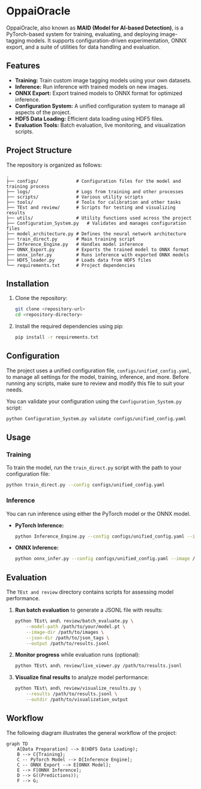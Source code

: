 # OppaiOracle

OppaiOracle, also known as **MAID (Model for AI-based Detection)**, is a PyTorch-based system for training, evaluating, and deploying image-tagging models. It supports configuration-driven experimentation, ONNX export, and a suite of utilities for data handling and evaluation.

## Features

-   **Training:** Train custom image tagging models using your own datasets.
-   **Inference:** Run inference with trained models on new images.
-   **ONNX Export:** Export trained models to ONNX format for optimized inference.
-   **Configuration System:** A unified configuration system to manage all aspects of the project.
-   **HDF5 Data Loading:** Efficient data loading using HDF5 files.
-   **Evaluation Tools:** Batch evaluation, live monitoring, and visualization scripts.

## Project Structure

The repository is organized as follows:

```
.
├── configs/              # Configuration files for the model and training process
├── logs/                 # Logs from training and other processes
├── scripts/              # Various utility scripts
├── tools/                # Tools for calibration and other tasks
├── TEst and review/      # Scripts for testing and visualizing results
├── utils/                # Utility functions used across the project
├── Configuration_System.py   # Validates and manages configuration files
├── model_architecture.py # Defines the neural network architecture
├── train_direct.py       # Main training script
├── Inference_Engine.py   # Handles model inference
├── ONNX_Export.py        # Exports the trained model to ONNX format
├── onnx_infer.py         # Runs inference with exported ONNX models
├── HDF5_loader.py        # Loads data from HDF5 files
└── requirements.txt      # Project dependencies
```

## Installation

1.  Clone the repository:
    ```bash
    git clone <repository-url>
    cd <repository-directory>
    ```

2.  Install the required dependencies using pip:
    ```bash
    pip install -r requirements.txt
    ```

## Configuration

The project uses a unified configuration file, `configs/unified_config.yaml`, to manage all settings for the model, training, inference, and more. Before running any scripts, make sure to review and modify this file to suit your needs.

You can validate your configuration using the `Configuration_System.py` script:
```bash
python Configuration_System.py validate configs/unified_config.yaml
```

## Usage

### Training

To train the model, run the `train_direct.py` script with the path to your configuration file:

```bash
python train_direct.py --config configs/unified_config.yaml
```

### Inference

You can run inference using either the PyTorch model or the ONNX model.

-   **PyTorch Inference:**
    ```bash
    python Inference_Engine.py --config configs/unified_config.yaml --image /path/to/your/image.jpg
    ```

-   **ONNX Inference:**
    ```bash
    python onnx_infer.py --config configs/unified_config.yaml --image /path/to/your/image.jpg
    ```

## Evaluation

The `TEst and review` directory contains scripts for assessing model performance.

1.  **Run batch evaluation** to generate a JSONL file with results:
    ```bash
    python TEst\ and\ review/batch_evaluate.py \
        --model-path /path/to/your/model.pt \
        --image-dir /path/to/images \
        --json-dir /path/to/json_tags \
        --output /path/to/results.jsonl
    ```

2.  **Monitor progress** while evaluation runs (optional):
    ```bash
    python TEst\ and\ review/live_viewer.py /path/to/results.jsonl
    ```

3.  **Visualize final results** to analyze model performance:
    ```bash
    python TEst\ and\ review/visualize_results.py \
        --results /path/to/results.jsonl \
        --outdir /path/to/visualization_output
    ```

## Workflow

The following diagram illustrates the general workflow of the project:

```mermaid
graph TD
    A[Data Preparation] --> B(HDF5 Data Loading);
    B --> C{Training};
    C -- PyTorch Model --> D[Inference Engine];
    C -- ONNX Export --> E[ONNX Model];
    E --> F[ONNX Inference];
    D --> G((Predictions));
    F --> G;
```
